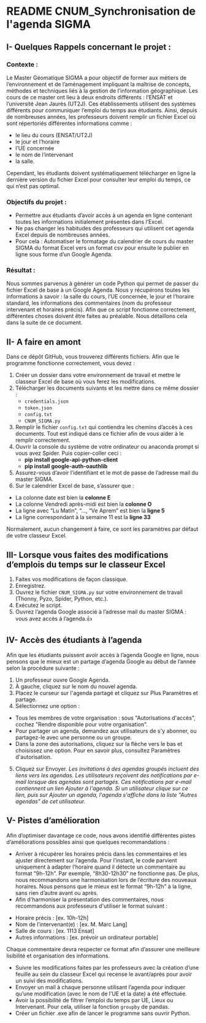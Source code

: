 # README CNUM_Synchronisation de l'agenda SIGMA

## I- Quelques Rappels concernant le projet :

### Contexte :
Le Master Géomatique SIGMA a pour objectif de former aux métiers de l’environnement et de l’aménagement impliquant la maîtrise de concepts, méthodes et techniques liés à la gestion de l’information géographique. 
Les cours de ce master ont lieu à deux endroits différents : l’ENSAT et l’université Jean Jaurès (UT2J). Ces établissements utilisent des systèmes différents pour communiquer l’emploi du temps aux étudiants. Ainsi, depuis de nombreuses années, les professeurs doivent remplir un fichier Excel où sont répertoriés différentes informations comme :
- le lieu du cours (ENSAT/UT2J)
- le jour et l’horaire
- l’UE concernée
- le nom de l’intervenant
- la salle. 

Cependant, les étudiants doivent systématiquement télécharger en ligne la dernière version du fichier Excel pour consulter leur emploi du temps, ce qui n’est pas optimal. 

### Objectifs du projet :
* Permettre aux étudiants d’avoir accès à un agenda en ligne contenant toutes les informations initialement présentes dans l’Excel. 
* Ne pas changer les habitudes des professeurs qui utilisent cet agenda Excel depuis de nombreuses années. 
* Pour cela : Automatiser le formatage du calendrier de cours du master SIGMA du format Excel vers un format csv pour ensuite le publier en ligne sous forme d’un Google Agenda. 

### Résultat :
Nous sommes parvenus à générer un code Python qui permet de passer du fichier Excel de base à un Google Agenda. Nous y récupérons toutes les informations à savoir : la salle du cours, l’UE concernée, le jour et l’horaire standard, les informations des commentaires (nom du professeur intervenant et horaires précis). 
Afin que ce script fonctionne correctement, différentes choses doivent être faites au préalable. Nous détaillons cela dans la suite de ce document. 

## II- A faire en amont

Dans ce dépôt GitHub, vous trouverez différents fichiers. Afin que le programme fonctionne correctement, vous devez :
1. Créer un dossier dans votre environnement de travail et mettre le classeur Excel de base où vous ferez les modifications. 
2. Télécharger les documents suivants et les mettre dans ce même dossier : 
   - `credentials.json`
   - `token.json`
   - `config.txt`
   - `CNUM_SIGMA.py`
3. Remplir le fichier `config.txt` qui contiendra les chemins d’accès à ces documents. Tout est indiqué dans ce fichier afin de vous aider à le remplir correctement. 
4. Ouvrir la console du système de votre ordinateur ou anaconda prompt si vous avez Spider. Puis copier-coller ceci : 
   - **pip install google-api-python-client**
   - **pip install google-auth-oauthlib**
5. Assurez-vous d’avoir l’identifiant et le mot de passe de l’adresse mail du master SIGMA. 
6. Sur le calendrier Excel de base, s’assurer que : 
- La colonne date est bien la **colonne E**
- La colonne Vendredi après-midi est bien la **colonne O**
- La ligne avec “Lu Matin”, “..., “Ve Aprem” est bien la **ligne 5**
- La ligne correspondant à la semaine 11 est la **ligne 33**

Normalement, aucun changement à faire, ce sont les paramètres par défaut de votre classeur Excel.

## III- Lorsque vous faites des modifications d’emplois du temps sur le classeur Excel 

1. Faites vos modifications de façon classique.
2. Enregistrez.  
3. Ouvrez le fichier `CNUM_SIGMA.py` sur votre environnement de travail (Thonny, Pyzo, Spider, Python, etc.).
4. Exécutez le script. 
5. Ouvrez l’agenda Google associé à l’adresse mail du master SIGMA : vous avez accès à l’agenda.👍


## IV- Accès des étudiants à l’agenda

Afin que les étudiants puissent avoir accès à l’agenda Google en ligne, nous pensons que le mieux est un partage d’agenda Google au début de l’année selon la procédure suivante : 

1. Un professeur ouvre Google Agenda.
2. À gauche, cliquez sur le nom du nouvel agenda.
3. Placez le curseur sur l'agenda partagé et cliquez sur Plus Paramètres et partage.
4. Sélectionnez une option :
- Tous les membres de votre organisation : sous "Autorisations d'accès", cochez "Rendre disponible pour votre organisation". 
- Pour partager un agenda, demandez aux utilisateurs de s'y abonner, ou partagez-le avec une personne ou un groupe.
- Dans la zone des autorisations, cliquez sur la flèche vers le bas et choisissez une option. Pour en savoir plus, consultez Paramètres d'autorisation.
5. Cliquez sur Envoyer.
*Les invitations à des agendas groupés incluent des liens vers les agendas.*
*Les utilisateurs reçoivent des notifications par e-mail lorsque des agendas sont partagés. Ces notifications par e-mail contiennent un lien Ajouter à l'agenda. Si un utilisateur clique sur ce lien, puis sur Ajouter un agenda, l'agenda s'affiche dans la liste "Autres agendas" de cet utilisateur.*

## V- Pistes d’amélioration

Afin d’optimiser davantage ce code, nous avons identifié différentes pistes d’améliorations possibles ainsi que quelques recommandations : 

* Arriver à récupérer les horaires précis dans les commentaires et les ajuster directement sur l’agenda. Pour l’instant, le code parvient uniquement à adapter l’horaire quand il détecte un commentaire au format “9h-12h”. Par exemple, “8h30-12h30” ne fonctionne pas. De plus, nous recommandons une harmonisation lors de l’écriture des nouveaux horaires. Nous pensons que le mieux est le format “9h-12h” à la ligne, sans rien d’autre avant ou après. 
* Afin d'harmoniser la présentation des commentaires, nous recommandons aux professeurs d'utiliser le format suivant :
- Horaire précis : [ex. 10h-12h]
- Nom de l’intervenant(e) : [ex. M. Marc Lang]
- Salle de cours : [ex. 1113 Ensat]
- Autres informations : [ex. prévoir un ordinateur portable]

Chaque commentaire devra respecter ce format afin d’assurer une meilleure lisibilité et organisation des informations.  

* Suivre les modifications faites par les professeurs avec la création d’une feuille au sein du classeur Excel qui recense le avant/après pour avoir un suivi des modifications.
* Envoyer un mail à chaque personne utilisant l’agenda pour indiquer qu’une modification (avec le nom de l’UE et la date) a été effectuée.
* Avoir la possibilité de filtrer l’emploi du temps par UE, Lieux ou Intervenant. Pour cela, utiliser la fonction `groupby` de pandas.
* Créer un fichier .exe afin de lancer le programme sans ouvrir Python.
